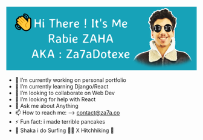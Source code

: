 [![za7aDotexe.](./github-banner.svg)](https://za7a.co)

- 🔭 I’m currently working on personal portfolio
- 🌱 I’m currently learning Django/React
- 👯 I’m looking to collaborate on Web Dev
- 🤔 I’m looking for help with React
- 💬 Ask me about Anything 
- 📫 How to reach me: --> contact@za7a.co
- ⚡ Fun fact: i made terrible pancakes
- 🤙 Shaka i do Surfing 🏄‍♂️ X Hitchhiking 🧭
